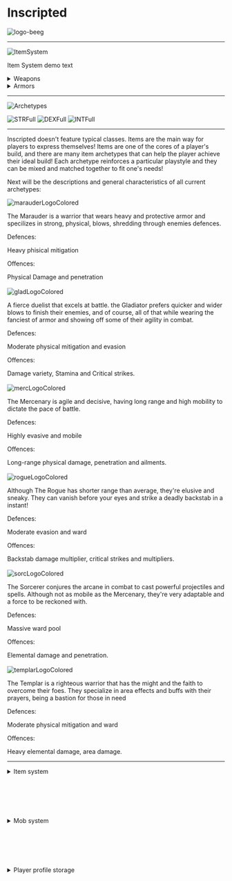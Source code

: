 # Inscripted

![logo-beeg](https://github.com/amorabot/Inscripted/assets/16783145/7a0b5918-e269-4e26-a5c1-4479d8bed8e9)

-----------------------------------------------------------------------------------------------------------------

![ItemSystem](https://github.com/amorabot/Inscripted/assets/16783145/27e9172e-762a-4f3b-98c1-a1524b7c4bc1)

Item System demo text

<details>

<summary>Weapons</summary>
  
![Screenshot from 2024-03-13 21-05-37](https://github.com/amorabot/Inscripted/assets/16783145/cccdbe2d-5c3e-4fd0-9150-e694fad11966)


![Screenshot from 2024-03-13 21-07-57](https://github.com/amorabot/Inscripted/assets/16783145/6b2ce24b-2998-4101-be3a-2b32c0bf56b4)


![Screenshot from 2024-03-14 11-43-52](https://github.com/amorabot/Inscripted/assets/16783145/9d3ae1fa-5f7b-4c7b-b5a1-afe4551a3644)

</details>

<details>

<summary>Armors</summary>

![Screenshot from 2024-03-13 21-11-22](https://github.com/amorabot/Inscripted/assets/16783145/a250b68b-53d2-4d84-8827-f6229eef33fa)

![Screenshot from 2024-03-13 21-11-04](https://github.com/amorabot/Inscripted/assets/16783145/d0f5d121-a204-4730-9eef-3c25195c3d6f)

![Screenshot from 2024-03-13 21-10-47](https://github.com/amorabot/Inscripted/assets/16783145/be60ae81-b21b-4041-8a1c-e15081a94c4a)

</details>

-----------------------------------------------------------------------------------------------------------------

![Archetypes](https://github.com/amorabot/Inscripted/assets/16783145/eaa49118-0b6f-42bf-abdd-87c69b76f8cf)

![STRFull](https://github.com/amorabot/Inscripted/assets/16783145/052387ab-f8eb-40d0-828f-9c2f67587f60)
![DEXFull](https://github.com/amorabot/Inscripted/assets/16783145/3aaf35ab-386e-421e-9c3c-a1ad0d25c0cb)
![INTFull](https://github.com/amorabot/Inscripted/assets/16783145/a94547b7-265d-4ac7-bc04-2c91eb45e51f)


-----------------------------------------------------------------------------------------------------------------
Inscripted doesn't feature typical classes. Items are the main way for players to express themselves! Items are one of the cores of a player's build, and there are many item archetypes that can help the player achieve their ideal build! Each archetype reinforces a particular playstyle and they can be mixed and matched together to fit one's needs!


Next will be the descriptions and general characteristics of all current archetypes: 

![marauderLogoColored](https://github.com/amorabot/Inscripted/assets/16783145/847efa3d-9c72-40db-867d-26facb9f0eb7)


The Marauder is a warrior that wears heavy and protective armor and specilizes in strong, physical, blows, shredding through enemies defences.


Defences:


Heavy phisical mitigation


Offences:

Physical Damage and penetration
<br/><br/>
![gladLogoColored](https://github.com/amorabot/Inscripted/assets/16783145/2b2bdce4-4e39-4928-a77b-ed826d4f0fd1)

A fierce duelist that excels at battle. the Gladiator prefers quicker and wider blows to finish their enemies, and of course, all of that
while wearing the fanciest of armor and showing off some of their agility in combat.

Defences:


Moderate physical mitigation and evasion


Offences:


Damage variety, Stamina and Critical strikes.
<br/><br/>
![mercLogoColored](https://github.com/amorabot/Inscripted/assets/16783145/8b406f3f-c479-477c-a7f0-0d6f3b5875cb)

The Mercenary is agile and decisive, having long range and high mobility to dictate the pace of battle.

Defences:


Highly evasive and mobile


Offences:

Long-range physical damage, penetration and ailments.
<br/><br/>
![rogueLogoColored](https://github.com/amorabot/Inscripted/assets/16783145/91577227-b5e5-436d-bf74-a3c46ee5b289)

Although The Rogue has shorter range than average, they're elusive and sneaky. They can vanish before your eyes and strike a deadly backstab in a instant!

Defences:


Moderate evasion and ward


Offences:

Backstab damage multiplier, critical strikes and multipliers.
<br/><br/>
![sorcLogoColored](https://github.com/amorabot/Inscripted/assets/16783145/d9fcf757-806c-4386-8c70-571f91ed0ac6)

The Sorcerer conjures the arcane in combat to cast powerful projectiles and spells. Although not as mobile as the Mercenary, they're very adaptable and a force to be reckoned with.

Defences:


Massive ward pool


Offences:

Elemental damage and penetration.
<br/><br/>
![templarLogoColored](https://github.com/amorabot/Inscripted/assets/16783145/623f998c-b214-48bb-bbe9-c51f53b2a322)

The Templar is a righteous warrior that has the might and the faith to overcome their foes. They specialize in area effects and buffs with their prayers, being a bastion for those in need

Defences:


Moderate physical mitigation and ward


Offences:

Heavy elemental damage, area damage.

-----------------------------------------------------------------------------------------------------------------
<details>

<summary>Item system</summary>

# Generic item generation (Swords and axes shown)
![image](https://github.com/amorabot/RPG-Elements/assets/16783145/691cb89a-0687-47bc-aefb-d0d5e0a8df3b)


![image](https://github.com/amorabot/RPG-Elements/assets/16783145/57d26f35-8dfa-40fa-9e4b-0b31bb8d4844)
</details>

<br/><br/>
-----------------------------------------------------------------------------------------------------------------
<details>
<summary>Mob system</summary>

# Custom Mobs:
  - ![image](https://user-images.githubusercontent.com/16783145/229311488-ecff6cdb-bf89-4526-9ba8-b1a05c2f9c6c.png)
# Custom Drops:
  - ![image](https://user-images.githubusercontent.com/16783145/229311923-8271516b-9ac5-4bff-871e-a0f96e9e0be5.png)
</details>

<br/><br/>
-----------------------------------------------------------------------------------------------------------------
<details>
<summary>Player profile storage</summary>

# Player profile storage using JSON format:
![image](https://github.com/amorabot/RPG-Elements/assets/16783145/ad3a6724-b3c7-4681-98e3-80eb6ce96334)

# Basic CRUD operations with profiles
</details>
